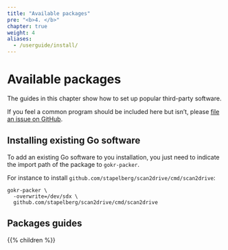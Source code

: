 ```yaml
---
title: "Available packages"
pre: "<b>4. </b>"
chapter: true
weight: 4
aliases:
  - /userguide/install/
---
```


# Available packages

The guides in this chapter show how to set up popular third-party software.

If you feel a common program should be included here but isn’t, please [file an
issue on GitHub](https://github.com/gokrazy/gokrazy/issues).

## Installing existing Go software

To add an existing Go software to you installation, you just need to indicate the
import path of the package to `gokr-packer`.

For instance to install `github.com/stapelberg/scan2drive/cmd/scan2drive`:

```shell
gokr-packer \
  -overwrite=/dev/sdx \
  github.com/stapelberg/scan2drive/cmd/scan2drive
```

## Packages guides

{{% children %}}
